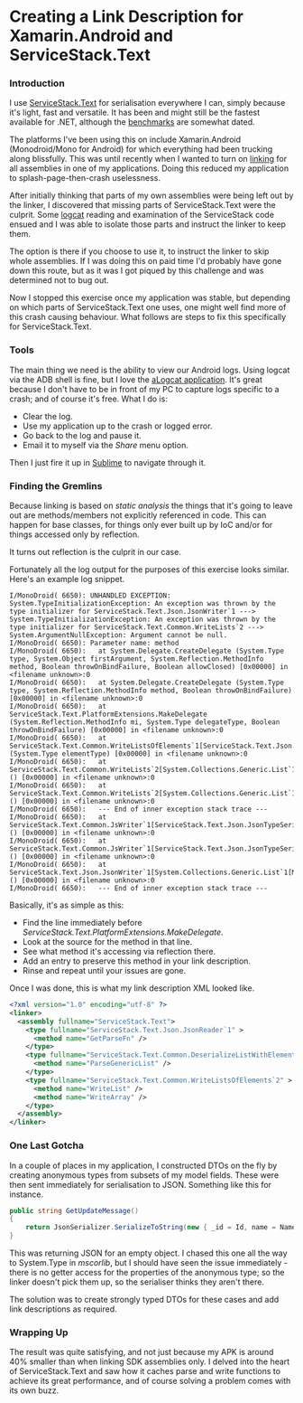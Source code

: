 # Creating a Link Description for Xamarin.Android and ServiceStack.Text

### Introduction

I use [ServiceStack.Text](https://github.com/ServiceStack/ServiceStack.Text) for serialisation everywhere I can, simply because it's light, fast and versatile. It has been and might still be the fastest available for .NET, although the [benchmarks](http://www.servicestack.net/benchmarks/NorthwindDatabaseRowsSerialization.1000000-times.2010-02-06.html) are somewhat dated.

The platforms I've been using this on include Xamarin.Android (Monodroid/Mono for Android) for which everything had been trucking along blissfully. This was until recently when I wanted to turn on [linking](http://docs.xamarin.com/guides/android/advanced_topics/linking) for all assemblies in one of my applications. Doing this reduced my application to splash-page-then-crash uselessness.

After initially thinking that parts of my own assemblies were being left out by the linker, I discovered that missing parts of ServiceStack.Text were the culprit. Some [logcat](http://developer.android.com/tools/help/logcat.html) reading and examination of the ServiceStack code ensued and I was able to isolate those parts and instruct the linker to keep them.

The option is there if you choose to use it, to instruct the linker to skip whole assemblies. If I was doing this on paid time I'd probably have gone down this route, but as it was I got piqued by this challenge and was determined not to bug out.

Now I stopped this exercise once my application was stable, but depending on which parts of ServiceStack.Text one uses, one might well find more of this crash causing behaviour. What follows are steps to fix this specifically for ServiceStack.Text.

### Tools

The main thing we need is the ability to view our Android logs. Using logcat via the ADB shell is fine, but I love the [aLogcat application](https://play.google.com/store/apps/details?id=org.jtb.alogcat&hl=en). It's great because I don't have to be in front of my PC to capture logs specific to a crash; and of course it's free. What I do is:
- Clear the log.
- Use my application up to the crash or logged error.
- Go back to the log and pause it.
- Email it to myself via the _Share_ menu option.

Then I just fire it up in [Sublime](http://www.sublimetext.com/) to navigate through it.

### Finding the Gremlins

Because linking is based on _static analysis_ the things that it's going to leave out are methods/members not explicitly referenced in code. This can happen for base classes, for things only ever built up by IoC and/or for things accessed only by reflection.

It turns out reflection is the culprit in our case.

Fortunately all the log output for the purposes of this exercise looks similar. Here's an example log snippet.

```
I/MonoDroid( 6650): UNHANDLED EXCEPTION: System.TypeInitializationException: An exception was thrown by the type initializer for ServiceStack.Text.Json.JsonWriter`1 ---> System.TypeInitializationException: An exception was thrown by the type initializer for ServiceStack.Text.Common.WriteLists`2 ---> System.ArgumentNullException: Argument cannot be null.
I/MonoDroid( 6650): Parameter name: method
I/MonoDroid( 6650):   at System.Delegate.CreateDelegate (System.Type type, System.Object firstArgument, System.Reflection.MethodInfo method, Boolean throwOnBindFailure, Boolean allowClosed) [0x00000] in <filename unknown>:0 
I/MonoDroid( 6650):   at System.Delegate.CreateDelegate (System.Type type, System.Reflection.MethodInfo method, Boolean throwOnBindFailure) [0x00000] in <filename unknown>:0 
I/MonoDroid( 6650):   at ServiceStack.Text.PlatformExtensions.MakeDelegate (System.Reflection.MethodInfo mi, System.Type delegateType, Boolean throwOnBindFailure) [0x00000] in <filename unknown>:0 
I/MonoDroid( 6650):   at ServiceStack.Text.Common.WriteListsOfElements`1[ServiceStack.Text.Json.JsonTypeSerializer].GetListWriteFn (System.Type elementType) [0x00000] in <filename unknown>:0 
I/MonoDroid( 6650):   at ServiceStack.Text.Common.WriteLists`2[System.Collections.Generic.List`1[MyAssembly.Group],ServiceStack.Text.Json.JsonTypeSerializer].GetWriteFn () [0x00000] in <filename unknown>:0 
I/MonoDroid( 6650):   at ServiceStack.Text.Common.WriteLists`2[System.Collections.Generic.List`1[MyAssembly.Group],ServiceStack.Text.Json.JsonTypeSerializer]..cctor () [0x00000] in <filename unknown>:0 
I/MonoDroid( 6650):   --- End of inner exception stack trace ---
I/MonoDroid( 6650):   at ServiceStack.Text.Common.JsWriter`1[ServiceStack.Text.Json.JsonTypeSerializer].GetCoreWriteFn[List`1] () [0x00000] in <filename unknown>:0 
I/MonoDroid( 6650):   at ServiceStack.Text.Common.JsWriter`1[ServiceStack.Text.Json.JsonTypeSerializer].GetWriteFn[List`1] () [0x00000] in <filename unknown>:0 
I/MonoDroid( 6650):   at ServiceStack.Text.Json.JsonWriter`1[System.Collections.Generic.List`1[MyAssembly.Group]]..cctor () [0x00000] in <filename unknown>:0 
I/MonoDroid( 6650):   --- End of inner exception stack trace ---
```

Basically, it's as simple as this:
- Find the line immediately before _ServiceStack.Text.PlatformExtensions.MakeDelegate_.
- Look at the source for the method in that line.
- See what method it's accessing via reflection there.
- Add an entry to preserve this method in your link description.
- Rinse and repeat until your issues are gone.

Once I was done, this is what my link description XML looked like.
```xml
<?xml version="1.0" encoding="utf-8" ?>
<linker>
  <assembly fullname="ServiceStack.Text">
    <type fullname="ServiceStack.Text.Json.JsonReader`1" >
      <method name="GetParseFn" />
    </type>
    <type fullname="ServiceStack.Text.Common.DeserializeListWithElements`2" >
      <method name="ParseGenericList" />
    </type>
    <type fullname="ServiceStack.Text.Common.WriteListsOfElements`2" >
      <method name="WriteList" />
      <method name="WriteArray" />
    </type>
  </assembly>
</linker>
```

### One Last Gotcha

In a couple of places in my application, I constructed DTOs on the fly by creating anonymous types from subsets of my model fields. These were then sent immediately for serialisation to JSON. Something like this for instance.

```csharp
public string GetUpdateMessage()
{
    return JsonSerializer.SerializeToString(new { _id = Id, name = Name, description = Description });
}
```

This was returning JSON for an empty object. I chased this one all the way to System.Type in _mscorlib_, but I should have seen the issue immediately - there is no getter access for the properties of the anonymous type; so the linker doesn't pick them up, so the serialiser thinks they aren't there.

The solution was to create strongly typed DTOs for these cases and add link descriptions as required.

### Wrapping Up

The result was quite satisfying, and not just because my APK is around 40% smaller than when linking SDK assemblies only. I delved into the heart of ServiceStack.Text and saw how it caches parse and write functions to achieve its great performance, and of course solving a problem comes with its own buzz.
